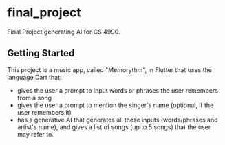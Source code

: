 # final_project

Final Project generating AI for CS 4990.

## Getting Started

This project is a music app, called "Memorythm", in Flutter that uses the language Dart that:
- gives the user a prompt to input words or phrases the user remembers from a song
- gives the user a prompt to mention the singer's name (optional, if the user remembers it)
- has a generative AI that generates all these inputs (words/phrases and artist's name), 
  and gives a list of songs (up to 5 songs) that the user may refer to.
